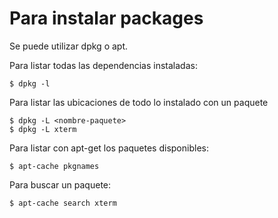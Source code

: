# Para instalar packages

Se puede utilizar dpkg o apt.

Para listar todas las dependencias instaladas:
```
$ dpkg -l
```

Para listar las ubicaciones de todo lo instalado con un paquete
```
$ dpkg -L <nombre-paquete>
$ dpkg -L xterm
```

Para listar con apt-get los paquetes disponibles:
```
$ apt-cache pkgnames
```

Para buscar un paquete:
```
$ apt-cache search xterm
```
